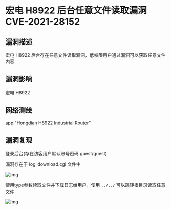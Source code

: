 # 宏电 H8922 后台任意文件读取漏洞 CVE-2021-28152

## 漏洞描述

宏电 H8922 后台存在任意文件读取漏洞，低权限用户通过漏洞可以获取任意文件内容

## 漏洞影响

<a-checkbox checked>宏电 H8922

## 网络测绘

<a-checkbox checked>app:"Hongdian H8922 Industrial Router"</a-checkbox></br>

## 漏洞复现

登录后台(存在访客用户默认账号密码 guest/guest)

漏洞存在于 log_download.cgi 文件中



![img](/assets/PeiQi-Wiki/img/hd-7.png)



使用type参数读取文件并下载日志给用户，使用 `../../` 可以跳转根目录读取任意文件



![img](/assets/PeiQi-Wiki/img/hd-8.png)